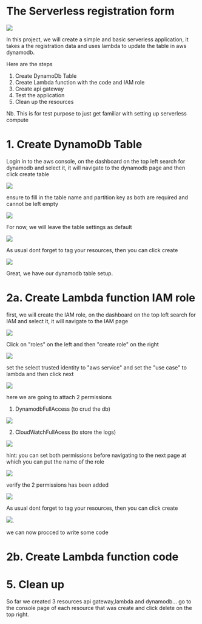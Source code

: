 <!-- @format -->

# The Serverless registration form

![](/aws%20serverless/images/serverlessaws.JPG)

In this project, we will create a simple and basic serverless application, it takes a the registration data and uses lambda to update the table in aws dynamodb.

Here are the steps

1. Create DynamoDb Table
2. Create Lambda function with the code and IAM role
3. Create api gateway
4. Test the application
5. Clean up the resources

Nb. This is for test purpose to just get familiar with setting up serverless compute

# 1. Create DynamoDb Table

Login in to the aws console, on the dashboard on the top left search for dynamodb and select it, it will navigate to the dynamodb page and then click create table

![](/aws%20serverless/images/dynamodb1.png)

ensure to fill in the table name and partition key as both are required and cannot be left empty

![](/aws%20serverless/images/dynamodb2.png)

For now, we will leave the table settings as default

![](/aws%20serverless/images/dynamodb3.png)

As usual dont forget to tag your resources, then you can click create

![](/aws%20serverless/images/dynamodb4.png)

Great, we have our dynamodb table setup.

# 2a. Create Lambda function IAM role

first, we will create the IAM role, on the dashboard on the top left search for IAM and select it, it will navigate to the IAM page

![](/aws%20serverless/images/iam1.png)

Click on "roles" on the left and then "create role" on the right

![](/aws%20serverless/images/iam2.png)

set the select trusted identity to "aws service" and set the "use case" to lambda and then click next

![](/aws%20serverless/images/iam3.png)

here we are going to attach 2 permissions

1. DynamodbFullAccess (to crud the db)

![](/aws%20serverless/images/iam4a.png)

2. CloudWatchFullAcess (to store the logs)

![](/aws%20serverless/images/iam4b.png)

hint: you can set both permissions before navigating to the next page at which you can put the name of the role

![](/aws%20serverless/images/iam5.png)

verify the 2 permissions has been added

![](/aws%20serverless/images/iam6.png)

As usual dont forget to tag your resources, then you can click create

![](/aws%20serverless/images/iam7.png).

we can now procced to write some code

# 2b. Create Lambda function code

# 5. Clean up

So far we created 3 resources api gateway,lambda and dynamodb... go to the console page of each resource that was create and click delete on the top right.
